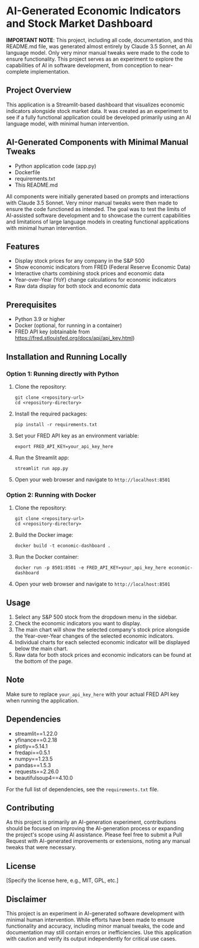 # AI-Generated Economic Indicators and Stock Market Dashboard

**IMPORTANT NOTE**: This project, including all code, documentation, and this README.md file, was generated almost entirely by Claude 3.5 Sonnet, an AI language model. Only very minor manual tweaks were made to the code to ensure functionality. This project serves as an experiment to explore the capabilities of AI in software development, from conception to near-complete implementation.

## Project Overview

This application is a Streamlit-based dashboard that visualizes economic indicators alongside stock market data. It was created as an experiment to see if a fully functional application could be developed primarily using an AI language model, with minimal human intervention.

## AI-Generated Components with Minimal Manual Tweaks

- Python application code (app.py)
- Dockerfile
- requirements.txt
- This README.md

All components were initially generated based on prompts and interactions with Claude 3.5 Sonnet. Very minor manual tweaks were then made to ensure the code functioned as intended. The goal was to test the limits of AI-assisted software development and to showcase the current capabilities and limitations of large language models in creating functional applications with minimal human intervention.

## Features

- Display stock prices for any company in the S&P 500
- Show economic indicators from FRED (Federal Reserve Economic Data)
- Interactive charts combining stock prices and economic data
- Year-over-Year (YoY) change calculations for economic indicators
- Raw data display for both stock and economic data

## Prerequisites

- Python 3.9 or higher
- Docker (optional, for running in a container)
- FRED API key (obtainable from https://fred.stlouisfed.org/docs/api/api_key.html)

## Installation and Running Locally

### Option 1: Running directly with Python

1. Clone the repository:
   ```
   git clone <repository-url>
   cd <repository-directory>
   ```

2. Install the required packages:
   ```
   pip install -r requirements.txt
   ```

3. Set your FRED API key as an environment variable:
   ```
   export FRED_API_KEY=your_api_key_here
   ```

4. Run the Streamlit app:
   ```
   streamlit run app.py
   ```

5. Open your web browser and navigate to `http://localhost:8501`

### Option 2: Running with Docker

1. Clone the repository:
   ```
   git clone <repository-url>
   cd <repository-directory>
   ```

2. Build the Docker image:
   ```
   docker build -t economic-dashboard .
   ```

3. Run the Docker container:
   ```
   docker run -p 8501:8501 -e FRED_API_KEY=your_api_key_here economic-dashboard
   ```

4. Open your web browser and navigate to `http://localhost:8501`

## Usage

1. Select any S&P 500 stock from the dropdown menu in the sidebar.
2. Check the economic indicators you want to display.
3. The main chart will show the selected company's stock price alongside the Year-over-Year changes of the selected economic indicators.
4. Individual charts for each selected economic indicator will be displayed below the main chart.
5. Raw data for both stock prices and economic indicators can be found at the bottom of the page.

## Note

Make sure to replace `your_api_key_here` with your actual FRED API key when running the application.

## Dependencies

- streamlit==1.22.0
- yfinance==0.2.18
- plotly==5.14.1
- fredapi==0.5.1
- numpy==1.23.5
- pandas==1.5.3
- requests==2.26.0
- beautifulsoup4==4.10.0

For the full list of dependencies, see the `requirements.txt` file.

## Contributing

As this project is primarily an AI-generation experiment, contributions should be focused on improving the AI-generation process or expanding the project's scope using AI assistance. Please feel free to submit a Pull Request with AI-generated improvements or extensions, noting any manual tweaks that were necessary.

## License

[Specify the license here, e.g., MIT, GPL, etc.]

## Disclaimer

This project is an experiment in AI-generated software development with minimal human intervention. While efforts have been made to ensure functionality and accuracy, including minor manual tweaks, the code and documentation may still contain errors or inefficiencies. Use this application with caution and verify its output independently for critical use cases.